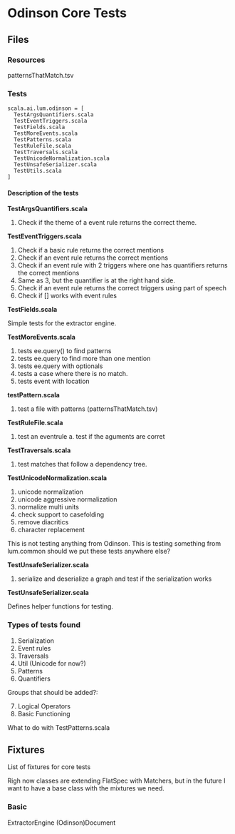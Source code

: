 # Odinson Core Tests

## Files

### Resources

patternsThatMatch.tsv

### Tests

```
scala.ai.lum.odinson = [
  TestArgsQuantifiers.scala
  TestEventTriggers.scala
  TestFields.scala
  TestMoreEvents.scala
  TestPatterns.scala
  TestRuleFile.scala
  TestTraversals.scala
  TestUnicodeNormalization.scala
  TestUnsafeSerializer.scala
  TestUtils.scala
]
```

#### Description of the tests

**TestArgsQuantifiers.scala**

1. Check if the theme of a event rule returns the correct theme.

**TestEventTriggers.scala**

1. Check if a basic rule returns the correct mentions
2. Check if an event rule returns the correct mentions
3. Check if an event rule with 2 triggers where one has quantifiers returns the correct mentions
4. Same as 3, but the quantifier is at the right hand side.
5. Check if an event rule returns the correct triggers using part of speech
6. Check if [] works with event rules

**TestFields.scala**

Simple tests for the extractor engine.

**TestMoreEvents.scala**

1. tests ee.query() to find patterns
2. tests ee.query to find more than one mention
3. tests ee.query with optionals
4. tests a case where there is no match.
5. tests event with location

**testPattern.scala**

1. test a file with patterns (patternsThatMatch.tsv)

**TestRuleFile.scala**

1. test an eventrule
a. test if the aguments are corret

**TestTraversals.scala**

1. test matches that follow a dependency tree.

**TestUnicodeNormalization.scala**

1. unicode normalization
2. unicode aggressive normalization
3. normalize multi units
4. check support to casefolding
5. remove diacritics
6. character replacement

This is not testing anything from Odinson.
This is testing something from lum.common should we put these tests anywhere else?

**TestUnsafeSerializer.scala**

1. serialize and deserialize a graph and test if the serialization works

**TestUnsafeSerializer.scala**

Defines helper functions for testing.

### Types of tests found

1. Serialization
2. Event rules
3. Traversals
4. Util (Unicode for now?)
5. Patterns
6. Quantifiers

Groups that should be added?:

7. Logical Operators
8. Basic Functioning

What to do with TestPatterns.scala

## Fixtures

List of fixtures for core tests

Righ now classes are extending FlatSpec with Matchers,
but in the future I want to have a base class with the mixtures we need.



### Basic

ExtractorEngine
(Odinson)Document
